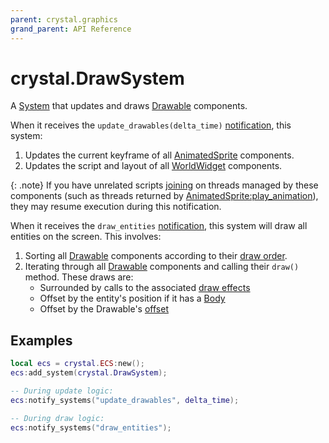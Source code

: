 ```yaml
---
parent: crystal.graphics
grand_parent: API Reference
---
```


# crystal.DrawSystem

A [System](/crystal/api/ecs/system) that updates and draws [Drawable](drawable) components.

When it receives the `update_drawables(delta_time)` [notification](/crystal/api/ecs/ecs_notify_systems), this system:

1. Updates the current keyframe of all [AnimatedSprite](animated_sprite) components.
2. Updates the script and layout of all [WorldWidget](world_widget) components.

{: .note}
If you have unrelated scripts [joining](/crystal/api/script/thread_join) on threads managed by these components (such as threads returned by [AnimatedSprite:play_animation](animated_sprite_play_animation)), they may resume execution during this notification.

When it receives the `draw_entities` [notification](/crystal/api/ecs/ecs_notify_systems), this system will draw all entities on the screen. This involves:

1. Sorting all [Drawable](drawable) components according to their [draw order](drawable_set_draw_order_modifier).
2. Iterating through all [Drawable](drawable) components and calling their `draw()` method. These draws are:
   - Surrounded by calls to the associated [draw effects](draw_effect)
   - Offset by the entity's position if it has a [Body](/crystal/api/physics/body)
   - Offset by the Drawable's [offset](drawable_set_draw_offset)

## Examples

```lua
local ecs = crystal.ECS:new();
ecs:add_system(crystal.DrawSystem);

-- During update logic:
ecs:notify_systems("update_drawables", delta_time);

-- During draw logic:
ecs:notify_systems("draw_entities");
```
